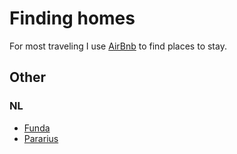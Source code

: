 # Finding homes
For most traveling I use [AirBnb](https://www.airbnb.com) to find places to stay.

## Other
### NL
- [Funda](https://www.funda.nl)
- [Pararius](https://www.pararius.com)